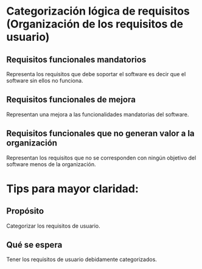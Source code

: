 # Categorización lógica de requisitos (Organización de los requisitos de usuario)

## Requisitos funcionales mandatorios
Representa los requisitos que debe soportar el software es decir que el software sin ellos no funciona.

## Requisitos funcionales de mejora
Representan una mejora a las funcionalidades mandatorias del software.

## Requisitos funcionales que no generan valor a la organización
Representan los requisitos que no se corresponden con ningún objetivo del software menos de la organización.

# Tips para mayor claridad:
## Propósito
Categorizar los requisitos de usuario.

## Qué se espera
Tener los requisitos de usuario debidamente categorizados.
